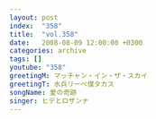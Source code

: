 ```yaml
---
layout: post
index:  "358"
title:  "vol.358"
date:   2008-08-09 12:00:00 +0300
categories: archive
tags: []
youtube: "358"
greetingM: マッチャン・イン・ザ・スカイ
greetingT: 水兵リーベ僕タカス
songName: 愛の奇跡
singer: ヒデとロザンナ
---
```

